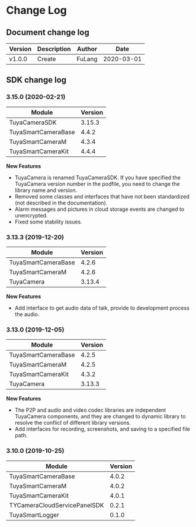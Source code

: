 # Change Log

## Document change log

| Version | Description | Author | Date       |
| ------- | ----------- | ------ | ---------- |
| v1.0.0  | Create      | FuLang | 2020-03-01 |



## SDK change log

### 3.15.0 (2020-02-21)

| Module              | Version |
| ------------------- | ------- |
| TuyaCameraSDK       | 3.15.3  |
| TuyaSmartCameraBase | 4.4.2   |
| TuyaSmartCameraM    | 4.3.4   |
| TuyaSmartCameraKit  | 4.4.4   |

**New Features**

* TuyaCamera is renamed TuyaCameraSDK. If you have specified the TuyaCamera version number in the podfile, you need to change the library name and version.
* Removed some classes and interfaces that have not been standardized (not described in the documentation).
* Alarm messages and pictures in cloud storage events are changed to unencrypted.
* Fixed some stability issues.

### 3.13.3 (2019-12-20)

| Module              | Version |
| ------------------- | ------- |
| TuyaSmartCameraBase | 4.2.6   |
| TuyaSmartCameraM    | 4.2.6   |
| TuyaCamera          | 3.13.4  |

**New Features**

* Add interface to get audio data of talk, provide to development process the audio.

### 3.13.0 (2019-12-05)

| Module              | Version |
| ------------------- | ------- |
| TuyaSmartCameraBase | 4.2.5   |
| TuyaSmartCameraM    | 4.2.5   |
| TuyaSmartCameraKit  | 4.3.2   |
| TuyaCamera          | 3.13.3  |

**New Features**

* The P2P and audio and video codec libraries are independent TuyaCamera components, and they are changed to dynamic library  to resolve the conflict of different library versions.
* Add interfaces for recording, screenshots, and saving to a specified file path.

### 3.10.0 (2019-10-25)

| Module                       | Version |
| ---------------------------- | ------- |
| TuyaSmartCameraBase          | 4.0.2   |
| TuyaSmartCameraM             | 4.0.2   |
| TuyaSmartCameraKit           | 4.0.1   |
| TYCameraCloudServicePanelSDK | 0.2.1   |
| TuyaSmartLogger              | 0.1.0   |


